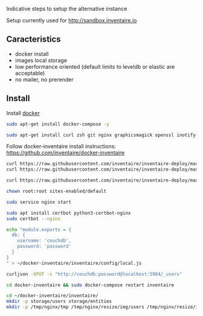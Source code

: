 Indicative steps to setup the alternative instance

Setup currently used for http://sandbox.inventaire.io

## Caracteristics

- docker install
- images local storage
- low performance oriented (default limits to leveldb or elastic are acceptable)
- no mailer, no prerender

## Install

Install [docker](https://docs.docker.com/engine/install/ubuntu/)

```sh
sudo apt-get install docker-compose -y

sudo apt-get install curl zsh git nginx graphicsmagick openssl inotify-tools software-properties-common fail2ban -y
```

Follow docker-inventaire install instructions: https://github.com/inventaire/docker-inventaire
```sh
curl https://raw.githubusercontent.com/inventaire/inventaire-deploy/master/aliases > ~/.aliases
curl https://raw.githubusercontent.com/inventaire/inventaire-deploy/master/zshrc > ~/.zshrc

curl https://raw.githubusercontent.com/inventaire/inventaire-deploy/master/nginx/inventaire.sandbox.nginx > /etc/nginx/sites-enabled/default

chown root:root sites-enabled/default

sudo service nginx start

sudo apt install certbot python3-certbot-nginx
sudo certbot --nginx

echo "module.exports = {
  db: {
    username: 'couchdb',
    password: 'password'
  }
}
" > ~/docker-inventaire/inventaire/config/local.js

curljson -XPUT -s "http://couchdb:password@localhost:5984/_users"

cd docker-inventaire && sudo docker-compose restart inventaire

cd ~/docker-inventaire/inventaire/
mkdir -p storage/users storage/entities
mkdir -p /tmp/nginx/tmp /tmp/nginx/resize/img/users /tmp/nginx/resize/img/groups /tmp/nginx/resize/img/entities /tmp/nginx/resize/img/remote /tmp/nginx/resize/img/assets
```